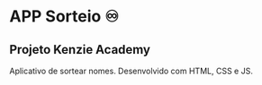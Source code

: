 # APP Sorteio ♾️

## Projeto Kenzie Academy

Aplicativo de sortear nomes.
Desenvolvido com HTML, CSS e JS.

